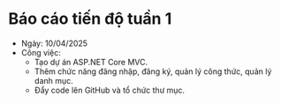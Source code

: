 # Báo cáo tiến độ tuần 1
- Ngày: 10/04/2025
- Công việc:
  - Tạo dự án ASP.NET Core MVC.
  - Thêm chức năng đăng nhập, đăng ký, quản lý công thức, quản lý danh mục.
  - Đẩy code lên GitHub và tổ chức thư mục.